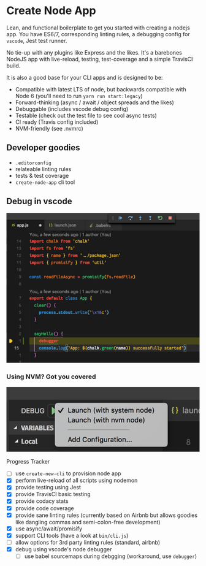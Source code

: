 # Create Node App

Lean, and functional boilerplate to get you started with creating a nodejs app. You have ES6/7, corresponding linting rules, a debugging config for `vscode`, Jest test runner.

No tie-up with any plugins like Express and the likes. It's a barebones NodeJS app with live-reload, testing, test-coverage and a simple TravisCI build.

It is also a good base for your CLI apps and is designed to be:

- Compatible with latest LTS of node, but backwards compatible with Node 6 (you'll need to run `yarn run start:legacy`)
- Forward-thinking (async / await / object spreads and the likes)
- Debuggable (includes vscode debug config)
- Testable (check out the test file to see cool async tests)
- CI ready (Travis config included)
- NVM-friendly (see .nvmrc)

## Developer goodies

- `.editorconfig`
- relateable linting rules
- tests & test coverage
- `create-node-app` cli tool

## Debug in vscode

![Debug using VSCode](./assets/debug-vscode.png "Debug using F5 in vscode")

### Using NVM? Got you covered

![Debug with nvm version in .nvmrc](./assets/debug-vscode-choices.png "Debug using F5 in vscode")

Progress Tracker

- [ ] use `create-new-cli` to provision node app
- [X] perform live-reload of all scripts using nodemon
- [X] provide testing using Jest
- [X] provide TravisCI basic testing
- [X] provide codacy stats
- [X] provide code coverage
- [X] provide sane linting rules (currently based on Airbnb but allows goodies like dangling commas and semi-colon-free development)
- [X] use async/await/promisify
- [X] support CLI tools (have a look at `bin/cli.js`)
- [ ] allow options for 3rd party linting rules (standard, airbnb)
- [X] debug using vscode's node debugger
  - [ ] use babel sourcemaps during debgging (workaround, use `debugger`)

